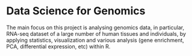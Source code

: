 # Data Science for Genomics 

The main focus on this project is analysing genomics data, in particular, RNA-seq dataset of a large number of human tissues and individuals, by applying statistics, visualization and various analysis (gene enrichment, PCA,  differential expression, etc) within R.
